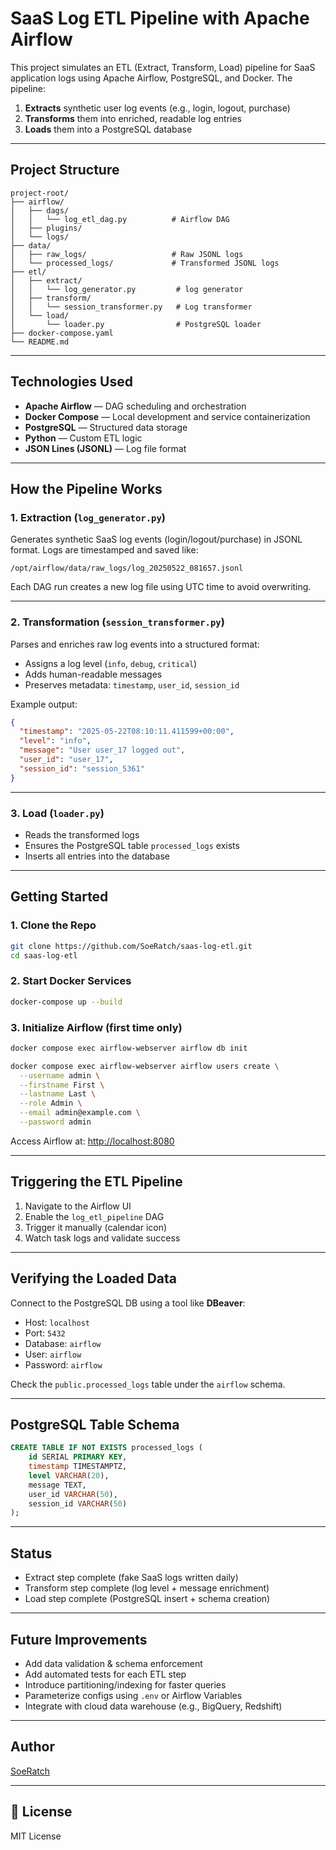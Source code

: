 # SaaS Log ETL Pipeline with Apache Airflow

This project simulates an ETL (Extract, Transform, Load) pipeline for SaaS application logs using Apache Airflow, PostgreSQL, and Docker. The pipeline:

1. **Extracts** synthetic user log events (e.g., login, logout, purchase)
2. **Transforms** them into enriched, readable log entries
3. **Loads** them into a PostgreSQL database

---

## Project Structure

```
project-root/
├── airflow/
│   ├── dags/
│   │   └── log_etl_dag.py          # Airflow DAG
│   ├── plugins/
│   └── logs/
├── data/
│   ├── raw_logs/                   # Raw JSONL logs
│   └── processed_logs/             # Transformed JSONL logs
├── etl/
│   ├── extract/
│   │   └── log_generator.py         # log generator
│   ├── transform/
│   │   └── session_transformer.py   # Log transformer
│   └── load/
│       └── loader.py                # PostgreSQL loader
├── docker-compose.yaml
└── README.md
```

---

## Technologies Used

- **Apache Airflow** — DAG scheduling and orchestration
- **Docker Compose** — Local development and service containerization
- **PostgreSQL** — Structured data storage
- **Python** — Custom ETL logic
- **JSON Lines (JSONL)** — Log file format

---

## How the Pipeline Works

### 1. Extraction (`log_generator.py`)

Generates synthetic SaaS log events (login/logout/purchase) in JSONL format. Logs are timestamped and saved like:

```
/opt/airflow/data/raw_logs/log_20250522_081657.jsonl
```

Each DAG run creates a new log file using UTC time to avoid overwriting.

---

### 2. Transformation (`session_transformer.py`)

Parses and enriches raw log events into a structured format:

- Assigns a log level (`info`, `debug`, `critical`)
- Adds human-readable messages
- Preserves metadata: `timestamp`, `user_id`, `session_id`

Example output:

```json
{
  "timestamp": "2025-05-22T08:10:11.411599+00:00",
  "level": "info",
  "message": "User user_17 logged out",
  "user_id": "user_17",
  "session_id": "session_5361"
}
```

---

### 3. Load (`loader.py`)

- Reads the transformed logs
- Ensures the PostgreSQL table `processed_logs` exists
- Inserts all entries into the database

---

## Getting Started

### 1. Clone the Repo

```bash
git clone https://github.com/SoeRatch/saas-log-etl.git
cd saas-log-etl
```

### 2. Start Docker Services

```bash
docker-compose up --build
```

### 3. Initialize Airflow (first time only)

```bash
docker compose exec airflow-webserver airflow db init

docker compose exec airflow-webserver airflow users create \
  --username admin \
  --firstname First \
  --lastname Last \
  --role Admin \
  --email admin@example.com \
  --password admin
```

Access Airflow at: [http://localhost:8080](http://localhost:8080)

---

## Triggering the ETL Pipeline

1. Navigate to the Airflow UI
2. Enable the `log_etl_pipeline` DAG
3. Trigger it manually (calendar icon)
4. Watch task logs and validate success

---

## Verifying the Loaded Data

Connect to the PostgreSQL DB using a tool like **DBeaver**:

- Host: `localhost`
- Port: `5432`
- Database: `airflow`
- User: `airflow`
- Password: `airflow`

Check the `public.processed_logs` table under the `airflow` schema.

---

## PostgreSQL Table Schema

```sql
CREATE TABLE IF NOT EXISTS processed_logs (
    id SERIAL PRIMARY KEY,
    timestamp TIMESTAMPTZ,
    level VARCHAR(20),
    message TEXT,
    user_id VARCHAR(50),
    session_id VARCHAR(50)
);
```

---

## Status

- Extract step complete (fake SaaS logs written daily)
- Transform step complete (log level + message enrichment)
- Load step complete (PostgreSQL insert + schema creation)

---

## Future Improvements

- Add data validation & schema enforcement
- Add automated tests for each ETL step
- Introduce partitioning/indexing for faster queries
- Parameterize configs using `.env` or Airflow Variables
- Integrate with cloud data warehouse (e.g., BigQuery, Redshift)

---

## Author

[SoeRatch](https://github.com/SoeRatch)

---

## 📜 License

MIT License
